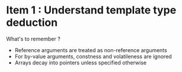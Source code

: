 # Item 1 : Understand template type deduction

What's to remember ? 

+ Reference arguments are treated as non-reference arguments
+ For by-value arguments, constness and volatileness are ignored
+ Arrays decay into pointers unless specified otherwise